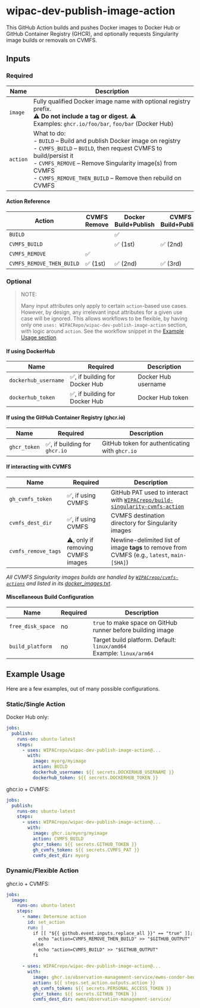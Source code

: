 # wipac-dev-publish-image-action

This GitHub Action builds and pushes Docker images to Docker Hub or GitHub Container Registry (GHCR), and optionally requests Singularity image builds or removals on CVMFS.

## Inputs

### Required

| Name     | Description                                                                                                                                                                                                                                                           |
|----------|-----------------------------------------------------------------------------------------------------------------------------------------------------------------------------------------------------------------------------------------------------------------------|
| `image`  | Fully qualified Docker image name with optional registry prefix.<br>⚠️ **Do not include a tag or digest.** ⚠️<br>Examples: `ghcr.io/foo/bar`, `foo/bar` (Docker Hub)                                                                                                  |
| `action` | What to do:<br>- `BUILD` – Build and publish Docker image on registry<br>- `CVMFS_BUILD` – `BUILD`, then request CVMFS to build/persist it<br>- `CVMFS_REMOVE` – Remove Singularity image(s) from CVMFS<br>- `CVMFS_REMOVE_THEN_BUILD` – Remove then rebuild on CVMFS |

#### Action Reference

| Action                    | CVMFS Remove | Docker Build+Publish | CVMFS Build+Publish |
|---------------------------|--------------|----------------------|---------------------|
| `BUILD`                   |              | ✅                    |                     |
| `CVMFS_BUILD`             |              | ✅ (1st)              | ✅ (2nd)             |
| `CVMFS_REMOVE`            | ✅            |                      |                     |
| `CVMFS_REMOVE_THEN_BUILD` | ✅ (1st)      | ✅ (2nd)              | ✅ (3rd)             |

### Optional

> NOTE:
>
> Many input attributes only apply to certain `action`-based use cases. However, by design, any irrelevant input attributes for a given use case will be ignored. This allows workflows to be flexible, by having only one `uses: WIPACRepo/wipac-dev-publish-image-action` section, with logic around `action`. See the workflow snippet in the [Example Usage section](#example-usage).

#### If using DockerHub

| Name                 | Required                      | Description         |
|----------------------|-------------------------------|---------------------|
| `dockerhub_username` | ✅, if building for Docker Hub | Docker Hub username |
| `dockerhub_token`    | ✅, if building for Docker Hub | Docker Hub token    |

#### If using the GitHub Container Registry (ghcr.io)

| Name         | Required                     | Description                                    |
|--------------|------------------------------|------------------------------------------------|
| `ghcr_token` | ✅, if building for `ghcr.io` | GitHub token for authenticating with `ghcr.io` |

#### If interacting with CVMFS

| Name                | Required                          | Description                                                                                                                                  |
|---------------------|-----------------------------------|----------------------------------------------------------------------------------------------------------------------------------------------|
| `gh_cvmfs_token`    | ✅, if using CVMFS                 | GitHub PAT used to interact with  [`WIPACrepo/build-singularity-cvmfs-action`](https://github.com/WIPACrepo/build-singularity-cvmfs-action/) |
| `cvmfs_dest_dir`    | ✅, if using CVMFS                 | CVMFS destination directory for Singularity images                                                                                           |
| `cvmfs_remove_tags` | ⚠️, only if removing CVMFS images | Newline-delimited list of image **tags** to remove from CVMFS (e.g., `latest`, `main-[SHA]`)                                                 |

_All CVMFS Singularity images builds are handled by [`WIPACrepo/cvmfs-actions`](https://github.com/WIPACrepo/cvmfs-actions) and listed in its [docker_images.txt](https://github.com/WIPACrepo/cvmfs-actions/blob/main/docker_images.txt)_.

#### Miscellaneous Build Configuration

| Name              | Required | Description                                                             |
|-------------------|----------|-------------------------------------------------------------------------|
| `free_disk_space` | no       | `true` to make space on GitHub runner before building image             |
| `build_platform`  | no       | Target build platform. Default: `linux/amd64`<br>Example: `linux/arm64` |

## Example Usage

Here are a few examples, out of many possible configurations.

### Static/Single Action

Docker Hub only:

```yaml
jobs:
  publish:
    runs-on: ubuntu-latest
    steps:
      - uses: WIPACrepo/wipac-dev-publish-image-action@...
        with:
          image: myorg/myimage
          action: BUILD
          dockerhub_username: ${{ secrets.DOCKERHUB_USERNAME }}
          dockerhub_token: ${{ secrets.DOCKERHUB_TOKEN }}
```

ghcr.io + CVMFS:

```yaml
jobs:
  publish:
    runs-on: ubuntu-latest
    steps:
      - uses: WIPACrepo/wipac-dev-publish-image-action@...
        with:
          image: ghcr.io/myorg/myimage
          action: CVMFS_BUILD
          ghcr_token: ${{ secrets.GITHUB_TOKEN }}
          gh_cvmfs_token: ${{ secrets.CVMFS_PAT }}
          cvmfs_dest_dir: myorg
```

### Dynamic/Flexible Action

ghcr.io + CVMFS:

```yaml
jobs:
  image:
    runs-on: ubuntu-latest
    steps:
      - name: Determine action
        id: set_action
        run: |
          if [[ "${{ github.event.inputs.replace_all }}" == "true" ]]; then
            echo "action=CVMFS_REMOVE_THEN_BUILD" >> "$GITHUB_OUTPUT"
          else
            echo "action=CVMFS_BUILD" >> "$GITHUB_OUTPUT"
          fi

      - uses: WIPACrepo/wipac-dev-publish-image-action@...
        with:
          image: ghcr.io/observation-management-service/ewms-condor-benchmarking
          action: ${{ steps.set_action.outputs.action }}
          gh_cvmfs_token: ${{ secrets.PERSONAL_ACCESS_TOKEN }}
          ghcr_token: ${{ secrets.GITHUB_TOKEN }}
          cvmfs_dest_dir: ewms/observation-management-service/
```
